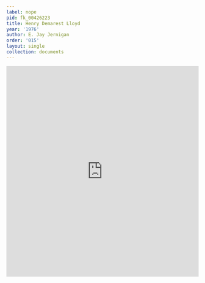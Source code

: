```yaml
---
label: nope
pid: fk_00426223
title: Henry Demarest Lloyd
year: '1976'
author: E. Jay Jernigan
order: '015'
layout: single
collection: documents
---
```

<iframe src="https://northwestern.app.box.com/embed/s/9w7cicc684ie05bvacmltgk0ip5bve3c?sortColumn=date&view=list" width="100%" height="550" frameborder="0" allowfullscreen webkitallowfullscreen msallowfullscreen></iframe>
